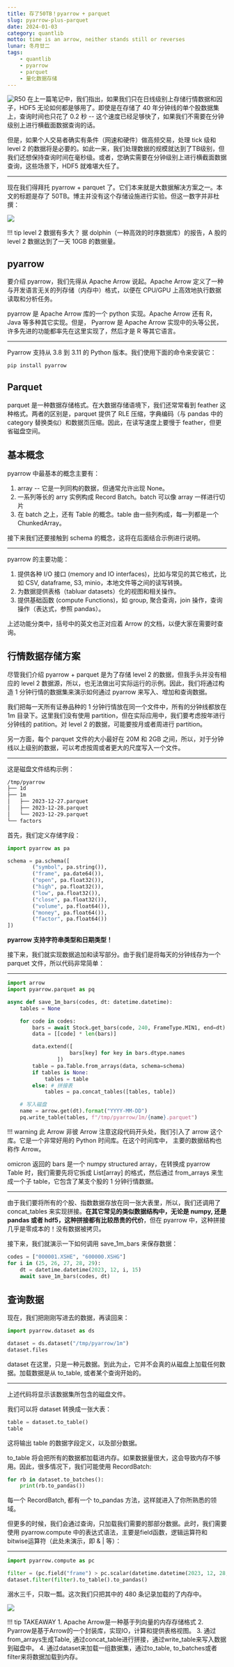 ```yaml
---
title: 存了50TB！pyarrow + parquet
slug: pyarrow-plus-parquet
date: 2024-01-03
category: quantlib
motto: time is an arrow, neither stands still or reverses
lunar: 冬月廿二
tags: 
    - quantlib
    - pyarrow
    - parquet
    - 量化数据存储
---
```


![R50](https://images.jieyu.ai/images/2024/01/apache-arrow.jpg)
在上一篇笔记中，我们指出，如果我们只在日线级别上存储行情数据和因子，HDF5 无论如何都是够用了。即使是在存储了 40 年分钟线的单个股数据集上，查询时间也只花了 0.2 秒 -- 这个速度已经足够快了，如果我们不需要在分钟级别上进行横截面数据查询的话。
<!--more-->
但是，如果个人交易者确实有条件（网速和硬件）做高频交易，处理 tick 级和 level 2 的数据将是必要的。如此一来，我们处理数据的规模就达到了TB级别，但我们还想保持查询时间在毫秒级。或者，您确实需要在分钟级别上进行横截面数据查询，这些场景下，HDF5 就难堪大任了。

---

现在我们得拜托 pyarrow + parquet 了。它们本来就是大数据解决方案之一。本文的标题是存了 50TB。博主并没有这个存储设施进行实验。但这一数字并非杜撰：

![](https://images.jieyu.ai/images/2024/01/parquet-with-50-tb-tick.jpg)

!!! tip level 2 数据有多大？
    据 dolphin（一种高效的时序数据库）的报告，A 股的 level 2 数据达到了一天 10GB 的数据量。

## pyarrow

要介绍 pyarrow，我们先得从 Apache Arrow 说起。Apache Arrow 定义了一种与开发语言无关的列存储（内存中）格式，以便在 CPU/GPU 上高效地执行数据读取和分析任务。

pyarrow 是 Apache Arrow 库的一个 python 实现。Apache Arrow 还有 R， Java 等多种其它实现。但是， Pyarrow 是 Apache Arrow 实现中的头等公民，许多先进的功能都率先在这里实现了，然后才是 R 等其它语言。

---

Pyarrow 支持从 3.8 到 3.11 的 Python 版本。我们使用下面的命令来安装它：

```bash
pip install pyarrow
```

## Parquet
parquet 是一种数据存储格式。在大数据存储语境下，我们还常常看到 feather 这种格式。两者的区别是，parquet 提供了 RLE 压缩，字典编码（与 pandas 中的 category 替换类似）和数据页压缩。因此，在读写速度上要慢于 feather，但更省磁盘空间。

## 基本概念

pyarrow 中最基本的概念主要有：
1. array -- 它是一列同构的数据，但通常允许出现 None。
2. 一系列等长的 arry 实例构成 Record Batch。batch 可以像 array 一样进行切片
3. 在 batch 之上，还有 Table 的概念。table 由一些列构成，每一列都是一个 ChunkedArray。

接下来我们还要接触到 schema 的概念，这将在后面结合示例进行说明。

---

pyarrow 的主要功能：
1. 提供各种 I/O 接口 (memory and IO interfaces)，比如与常见的其它格式，比如 CSV, dataframe, S3, minio，本地文件等之间的读写转换。
2. 为数据提供表格（tabluar datasets）化的视图和相关操作。
3. 提供基础函数 (compute Functions)，如 group, 聚合查询，join 操作，查询操作（表达式，参照 pandas）。

上述功能分类中，括号中的英文也正对应着 Arrow 的文档，以便大家在需要时查询。

## 行情数据存储方案

尽管我们介绍 pyarrow + parquet 是为了存储 level 2 的数据，但我手头并没有相应的 level 2 数据源，所以，也无法做出可实际运行的示例。因此，我们将通过构造 1 分钟行情的数据集来演示如何通过 pyarrow 来写入、增加和查询数据。

我们把每一天所有证券品种的 1 分钟行情放在同一个文件中，所有的分钟线都放在 1m 目录下。这里我们没有使用 partition，但在实际应用中，我们要考虑按年进行分钟线的 patition。对 level 2 的数据，可能要按月或者周进行 partition。

另一方面，每个 parquet 文件的大小最好在 20M 和 2GB 之间，所以，对于分钟线以上级别的数据，可以考虑按周或者更大的尺度写入一个文件。

---

这是磁盘文件结构示例：

```bash
/tmp/pyarrow
├── 1d
├── 1m
│   ├── 2023-12-27.parquet
│   ├── 2023-12-28.parquet
│   └── 2023-12-29.parquet
└── factors
```

首先，我们定义存储字段：

```python
import pyarrow as pa

schema = pa.schema([
        ("symbol", pa.string()),
        ("frame", pa.date64()),
        ("open", pa.float32()),
        ("high", pa.float32()),
        ("low", pa.float32()),
        ("close", pa.float32()),
        ("volume", pa.float64()),
        ("money", pa.float64()),
        ("factor", pa.float64())
])
```

**pyarrow 支持字符串类型和日期类型！**

接下来，我们就实现数据追加和读写部分。由于我们是将每天的分钟线存为一个 parquet 文件，所以代码非常简单：

---

```python
import arrow
import pyarrow.parquet as pq

async def save_1m_bars(codes, dt: datetime.datetime):
    tables = None

    for code in codes:
        bars = await Stock.get_bars(code, 240, FrameType.MIN1, end=dt)
        data = [[code] * len(bars)]

        data.extend([
                    bars[key] for key in bars.dtype.names
                ])
        table = pa.Table.from_arrays(data, schema=schema)
        if tables is None:
            tables = table
        else: # 拼接表
            tables = pa.concat_tables([tables, table])

    # 写入磁盘
    name = arrow.get(dt).format("YYYY-MM-DD")
    pq.write_table(tables, f"/tmp/pyarrow/1m/{name}.parquet")
```

!!! warning 此 Arrow 非彼 Arrow
    注意这段代码开头处，我们引入了 arrow 这个库。它是一个非常好用的 Python 时间库。在这个时间库中， 主要的数据结构也称作 Arrow。

omicron 返回的 bars 是一个 numpy structured array，在转换成 pyarrow Table 时，我们需要先将它拆成 List[array] 的格式，然后通过 from_arrays 来生成一个子 table，它包含了某支个股的 1 分钟行情数据。

---

由于我们要将所有的个股、指数数据存放在同一张大表里，所以，我们还调用了 concat_tables 来实现拼接。**在其它常见的类似数据结构中，无论是 numpy, 还是 pandas 或者 hdf5，这种拼接都有比较昂贵的代价**，但在 pyarrow 中，这种拼接几乎是零成本的！没有数据被拷贝。

接下来，我们就演示一下如何调用 save_1m_bars 来保存数据：


```python
codes = ["000001.XSHE", "600000.XSHG"]
for i in (25, 26, 27, 28, 29):
    dt = datetime.datetime(2023, 12, i, 15)
    await save_1m_bars(codes, dt)
```

## 查询数据

现在，我们把刚刚写进去的数据，再读回来：

```python
import pyarrow.dataset as ds

dataset = ds.dataset("/tmp/pyarrow/1m")
dataset.files
```

dataset 在这里，只是一种元数据。到此为止，它并不会真的从磁盘上加载任何数据。加载数据是从 to_table, 或者某个查询开始的。

---

上述代码将显示该数据集所包含的磁盘文件。

我们可以将 dataset 转换成一张大表：

```python
table = dataset.to_table()
table
```

这将输出 table 的数据字段定义，以及部分数据。

to_table 将会把所有的数据都加载进内存。如果数据量很大，这会导致内存不够用。因此，很多情况下，我们可能使用 RecordBatch:

```python
for rb in dataset.to_batches():
    print(rb.to_pandas())
```

每一个 RecordBatch, 都有一个 to_pandas 方法，这样就进入了你所熟悉的领域。

但更多的时候，我们会通过查询，只加载我们需要的那部分数据。此时，我们需要使用 pyarrow.compute 中的表达式语法，主要是field函数，逻辑运算符和bitwise运算符（此处未演示，即 & | 等）：

---

```python
import pyarrow.compute as pc

filter = (pc.field("frame") > pc.scalar(datetime.datetime(2023, 12, 28, 15)))
dataset.filter(filter).to_table().to_pandas()
```

溺水三千，只取一瓢。这次我们只把其中的 480 条记录加载的了内存中。

![](https://images.jieyu.ai/images/2024/01/pyarrow-filter.jpg)

!!! tip TAKEAWAY
    1. Apache Arrow是一种基于列向量的内存存储格式
    2. Pyarrow是基于Arrow的一个封装库，实现IO，计算和提供表格视图。
    3. 通过from_arrays生成Table, 通过concat_table进行拼接，通过write_table来写入数据到磁盘中。
    4. 通过dataset来加载一组数据集，通过to_table, to_batches或者filter来将数据加载到内存。
